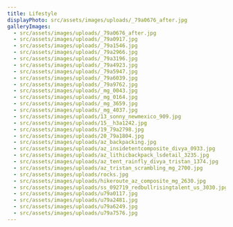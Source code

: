 ```yaml
---
title: Lifestyle
displayPhoto: src/assets/images/uploads/_79a0676_after.jpg
galleryImages:
  - src/assets/images/uploads/_79a0676_after.jpg
  - src/assets/images/uploads/_79a0917.jpg
  - src/assets/images/uploads/_79a1546.jpg
  - src/assets/images/uploads/_79a2966.jpg
  - src/assets/images/uploads/_79a3196.jpg
  - src/assets/images/uploads/_79a4923.jpg
  - src/assets/images/uploads/_79a5947.jpg
  - src/assets/images/uploads/_79a6039.jpg
  - src/assets/images/uploads/_79a9762.jpg
  - src/assets/images/uploads/_mg_0043.jpg
  - src/assets/images/uploads/_mg_0164.jpg
  - src/assets/images/uploads/_mg_3659.jpg
  - src/assets/images/uploads/_mg_4037.jpg
  - src/assets/images/uploads/13_sonny_newmexico_909.jpg
  - src/assets/images/uploads/15__h3a1242.jpg
  - src/assets/images/uploads/19_79a2798.jpg
  - src/assets/images/uploads/20_79a1804.jpg
  - src/assets/images/uploads/az_backpacking.jpg
  - src/assets/images/uploads/az_insidetentcomposite_divya_0933.jpg
  - src/assets/images/uploads/az_lithicbackpack_lsdetail_3235.jpg
  - src/assets/images/uploads/az_tent_rainfly_divya_tristan_1374.jpg
  - src/assets/images/uploads/az_tristan_scrambling_mg_2700.jpg
  - src/assets/images/uploads/rocks.jpg
  - src/assets/images/uploads/hikeroute_az_composite_mg_2630.jpg
  - src/assets/images/uploads/ss_092719_redbullrisingtalent_us_3030.jpg
  - src/assets/images/uploads/u79a0117.jpg
  - src/assets/images/uploads/u79a2481.jpg
  - src/assets/images/uploads/u79a6249.jpg
  - src/assets/images/uploads/u79a7576.jpg
---
```

